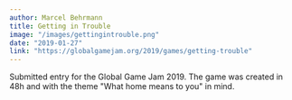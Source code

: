 ```yaml
---
author: Marcel Behrmann
title: Getting in Trouble
image: "/images/gettingintrouble.png"
date: "2019-01-27"
link: "https://globalgamejam.org/2019/games/getting-trouble"
---
```


Submitted entry for the Global Game Jam 2019. The game was created in 48h and with the theme "What home means to you" in mind.
